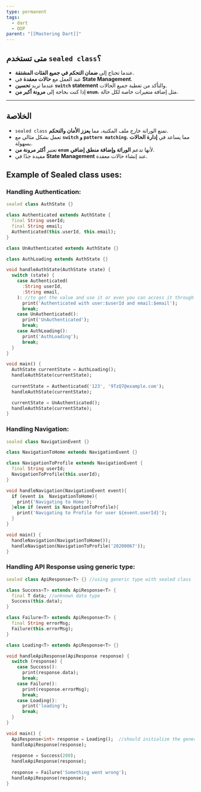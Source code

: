 ```yaml
---
type: permanent
tags:
  - dart
  - OOP
parent: "[[Mastering Dart]]"
---
```

## **متى تستخدم `sealed class`؟**

- عندما تحتاج إلى **ضمان التحكم في جميع الفئات المشتقة**.
- عند العمل مع **حالات معقدة** في **State Management**.
- عندما تريد **تحسين `switch` statement** والتأكد من تغطية جميع الحالات.
- إذا كنت بحاجة إلى **مرونة أكبر من `enum`**، مثل إضافة متغيرات خاصة لكل حالة.

---

## **الخلاصة**

- `sealed class` تمنع الوراثة خارج ملف المكتبة، مما **يعزز الأمان والتحكم**.
- تعمل بشكل مثالي مع **`switch` و `pattern matching`**، مما يساعد في **إدارة الحالات** بسهولة.
- تعتبر **أكثر مرونة من `enum`** لأنها تدعم **الوراثة وإضافة منطق إضافي**.
- مفيدة جدًا في **State Management** عند إنشاء حالات معقدة.
## Example of Sealed class uses:
### Handling Authentication:
```dart
sealed class AuthState {}

class Authenticated extends AuthState {
  final String userId;
  final String email;
  Authenticated(this.userId, this.email);
}

class UnAuthenticated extends AuthState {}

class AuthLoading extends AuthState {}

void handleAuthState(AuthState state) {
  switch (state) {
    case Authenticated(
      :String userId,
      :String email,
    ): //to get the value and use it or even you can access it through state.userId/state.email
      print('Authenticated with user:$userId and email:$email');
      break;
    case UnAuthenticated():
      print('UnAuthenticated');
      break;
    case AuthLoading():
      print('AuthLoading');
      break;
  }
}

void main() {
  AuthState currentState = AuthLoading();
  handleAuthState(currentState);
  
  currentState = Authenticated('123', '9TzQ7@example.com');
  handleAuthState(currentState);

  currentState = UnAuthenticated();
  handleAuthState(currentState);
}
```
### Handling Navigation:
```dart
sealed class NavigationEvent {}

class NavigationToHome extends NavigationEvent {}

class NavigationToProfile extends NavigationEvent {
  final String userId;
  NavigationToProfile(this.userId);
}

void handleNavigation(NavigationEvent event){
  if (event is  NavigationToHome){
    print('Navigating to Home');
  }else if (event is NavigationToProfile){
    print('Navigating to Profile for user ${event.userId}');
  }
}

void main() {
  handleNavigation(NavigationToHome());
  handleNavigation(NavigationToProfile('20200067'));
}
```
### Handling API Response using generic type:
```dart
sealed class ApiResponse<T> {} //using generic type with sealed class

class Success<T> extends ApiResponse<T> {
  final T data; //unknown data type
  Success(this.data);
}

class Failure<T> extends ApiResponse<T> {
  final String errorMsg;
  Failure(this.errorMsg);
}

class Loading<T> extends ApiResponse<T> {}

void handleApiResponse(ApiResponse response) {
  switch (response) {
    case Success():
      print(response.data);
      break;
    case Failure():
      print(response.errorMsg);
      break;
    case Loading():
      print('loading');
      break;
  }
}

void main() {
  ApiResponse<int> response = Loading();  //should initialize the generic type
  handleApiResponse(response);
  
  response = Success(200);
  handleApiResponse(response);
  
  response = Failure('Something went wrong');
  handleApiResponse(response);
}
```
